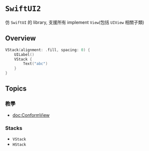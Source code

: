 # ``SwiftUI2``

仿 `SwiftUI` 的 library, 支援所有 implement ``View``(包括 `UIView` 相關子類)

## Overview

```swift
VStack(alignment: .fill, spacing: 0) {
    UILabel()
    VStack {
        Text("abc")
    }
}
```

## Topics

### 教學

- <doc:ConformView>

### Stacks

- ``VStack``
- ``HStack``
